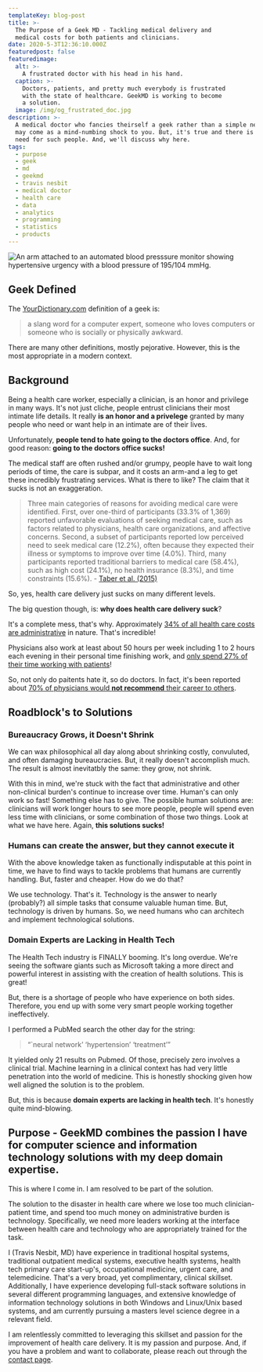 ```yaml
---
templateKey: blog-post
title: >-
  The Purpose of a Geek MD - Tackling medical delivery and 
  medical costs for both patients and clinicians.
date: 2020-5-3T12:36:10.000Z
featuredpost: false
featuredimage:
  alt: >-
    A frustrated doctor with his head in his hand.
  caption: >-
    Doctors, patients, and pretty much everybody is frustrated 
    with the state of healthcare. GeekMD is working to become 
    a solution.
  image: /img/og_frustrated_doc.jpg
description: >-
  A medical doctor who fancies theirself a geek rather than a simple nerd 
  may come as a mind-numbing shock to you. But, it's true and there is quite a lot of 
  need for such people. And, we'll discuss why here.
tags:
  - purpose
  - geek
  - md
  - geekmd
  - travis nesbit
  - medical doctor
  - health care
  - data
  - analytics
  - programming
  - statistics
  - products
---
```


![An arm attached to an automated blood presssure monitor showing hypertensive urgency with a blood pressure of 195/104 mmHg.](/img/og_frustrated_doc.jpg)

## Geek Defined

The [YourDictionary.com](https://www.yourdictionary.com/geek) definition of a geek is:

> a slang word for a computer expert, someone who loves computers or someone who is
> socially or physically awkward.

There are many other definitions, mostly pejorative. However, this is the most appropriate
in a modern context.

## Background

Being a health care worker, especially a clinician, is an honor and privilege in many ways.
It's not just cliche, people entrust clinicians their most intimate life details. It really
**is an honor and a privelege** granted by many people who need or want help in an intimate
are of their lives.

Unfortunately, **people tend to hate going to the doctors office**. And, for good reason:
**going to the doctors office sucks!**

The medical staff are often rushed and/or grumpy, people have to wait long periods of time,
the care is subpar, and it costs an arm-and a leg to get these incredibly frustrating services.
What is there to like? The claim that it sucks is not an exaggeration.

> Three main categories of reasons for avoiding medical care were identified.
> First, over one-third of participants (33.3% of 1,369) reported unfavorable
> evaluations of seeking medical care, such as factors related to physicians,
> health care organizations, and affective concerns. Second, a subset of
> participants reported low perceived need to seek medical care (12.2%),
> often because they expected their illness or symptoms to improve over time
> (4.0%). Third, many participants reported traditional barriers to medical
> care (58.4%), such as high cost (24.1%), no health insurance (8.3%), and
> time constraints (15.6%). - [Taber et al. (2015)](https://www.ncbi.nlm.nih.gov/pmc/articles/PMC4351276/)

So, yes, health care delivery just sucks on many different levels.

The big question though, is: **why does health care delivery suck**?

It's a complete mess, that's why. Approximately [34% of all health care costs are
administrative](https://time.com/5759972/health-care-administrative-costs/)
in nature. That's incredible!

Physicians also work at least about 50 hours per week including 1 to 2 hours
each evening in their personal time finishing work, and [only spend 27% of
their time working with patients](https://www.healio.com/primary-care/practice-management/news/online/%7B063320c8-6954-45b8-89dc-3b293772d441%7D/physicians-spend-nearly-50-of-their-time-on-ehr-desk-work)!

So, not only do paitents hate it, so do doctors. In fact, it's been reported about
[70% of physicians would **not recommend** their career to others](https://www.healthcarefinancenews.com/news/why-70-percent-physicians-would-not-recommend-profession).

## Roadblock's to Solutions

### Bureaucracy Grows, it Doesn't Shrink

We can wax philosophical all day along about shrinking costly, convuluted, and often
damaging bureaucracies. But, it really doesn't accomplish much. The result is almost
inevitatbly the same: they grow, not shrink.

With this in mind, we're stuck with the fact that administrative and other non-clinical
burden's continue to increase over time. Human's can only work so fast! Something else has
to give. The possible human solutions are: clinicians will work longer hours to see
more people, people will spend even less time with clinicians, or some combination of those
two things. Look at what we have here. Again, **this solutions sucks!**

### Humans can create the answer, but they cannot execute it

With the above knowledge taken as functionally indisputable at this point in time, we have to
find ways to tackle problems that humans are currently handling. But, faster and cheaper.
How do we do that?

We use technology. That's it. Technology is the answer to nearly (probably?) all simple tasks
that consume valuable human time. But, technology is driven by humans. So, we need humans who
can architech and implement technological solutions.

### Domain Experts are Lacking in Health Tech

The Health Tech industry is FINALLY booming. It's long overdue. We're seeing the software giants
such as Microsoft taking a more direct and powerful interest in assisting with the creation
of health solutions. This is great!

But, there is a shortage of people who have experience on both sides. Therefore, you end up with
some very smart people working together ineffectively.

I performed a PubMed search the other day for the string:

> “`neural network’ ‘hypertension’ ‘treatment’”

It yielded only 21 results on Pubmed. Of those, precisely zero involves a clinical trial.
Machine learning in a clinical context has had very little penetration into
the world of medicine. This is honestly shocking given how well aligned the solution is
to the problem.

But, this is because **domain experts are lacking in health tech**. It's honestly quite mind-blowing.

## Purpose - GeekMD combines the passion I have for computer science and information technology solutions with my deep domain expertise.

This is where I come in. I am resolved to be part of the solution.

The solution to the disaster in health care where we lose too much clinician-patient time, and spend too much
money on administrative burden is technology. Specifically, we need more leaders working at the interface
between health care and technology who are appropriately trained for the task.

I (Travis Nesbit, MD) have experience in traditional hospital systems, traditional outpatient medical systems, executive
health systems, health tech primary care start-up's, occupational medicine, urgent care, and telemedicine. That's a very broad, yet complimentary, clinical skillset. Additionally, I have experience developing full-stack software solutions in
several different programming languages, and extensive knowledge of information technology solutions in both Windows and Linux/Unix based systems, and am currently pursuing a masters level science degree in a relevant field.

I am relentlessly committed to leveraging this skillset and passion for the improvement of health care delivery. It is
my passion and purpose. And, if you have a problem and want to collaborate, please reach out through the [contact page](https://geekmd.io/contact).
